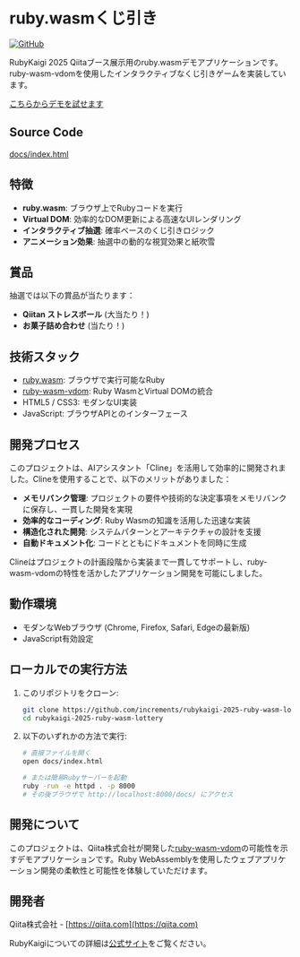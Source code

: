 # ruby.wasmくじ引き

[![GitHub](https://img.shields.io/badge/GitHub-increments%2Frubykaigi--2025--ruby--wasm--lottery-green?style=flat-square&logo=github)](https://github.com/increments/rubykaigi-2025-ruby-wasm-lottery)

RubyKaigi 2025 Qiitaブース展示用のruby.wasmデモアプリケーションです。ruby-wasm-vdomを使用したインタラクティブなくじ引きゲームを実装しています。

[こちらからデモを試せます](https://increments.github.io/rubykaigi-2025-ruby-wasm-lottery/)

## Source Code

[docs/index.html](docs/index.html)

## 特徴

- **ruby.wasm**: ブラウザ上でRubyコードを実行
- **Virtual DOM**: 効率的なDOM更新による高速なUIレンダリング
- **インタラクティブ抽選**: 確率ベースのくじ引きロジック
- **アニメーション効果**: 抽選中の動的な視覚効果と紙吹雪

## 賞品

抽選では以下の賞品が当たります：

- **Qiitan ストレスボール** (大当たり！)
- **お菓子詰め合わせ** (当たり！)

## 技術スタック

- [ruby.wasm](https://github.com/ruby/ruby.wasm): ブラウザで実行可能なRuby
- [ruby-wasm-vdom](https://github.com/getty104/ruby-wasm-vdom): Ruby WasmとVirtual DOMの統合
- HTML5 / CSS3: モダンなUI実装
- JavaScript: ブラウザAPIとのインターフェース

## 開発プロセス

このプロジェクトは、AIアシスタント「Cline」を活用して効率的に開発されました。Clineを使用することで、以下のメリットがありました：

- **メモリバンク管理**: プロジェクトの要件や技術的な決定事項をメモリバンクに保存し、一貫した開発を実現
- **効率的なコーディング**: Ruby Wasmの知識を活用した迅速な実装
- **構造化された開発**: システムパターンとアーキテクチャの設計を支援
- **自動ドキュメント化**: コードとともにドキュメントを同時に生成

Clineはプロジェクトの計画段階から実装まで一貫してサポートし、ruby-wasm-vdomの特性を活かしたアプリケーション開発を可能にしました。

## 動作環境

- モダンなWebブラウザ (Chrome, Firefox, Safari, Edgeの最新版)
- JavaScript有効設定

## ローカルでの実行方法

1. このリポジトリをクローン:
   ```bash
   git clone https://github.com/increments/rubykaigi-2025-ruby-wasm-lottery.git
   cd rubykaigi-2025-ruby-wasm-lottery
   ```

2. 以下のいずれかの方法で実行:
   ```bash
   # 直接ファイルを開く
   open docs/index.html

   # または簡易Rubyサーバーを起動
   ruby -run -e httpd . -p 8000
   # その後ブラウザで http://localhost:8000/docs/ にアクセス
   ```

## 開発について

このプロジェクトは、Qiita株式会社が開発した[ruby-wasm-vdom](https://github.com/getty104/ruby-wasm-vdom)の可能性を示すデモアプリケーションです。Ruby WebAssemblyを使用したウェブアプリケーション開発の柔軟性と可能性を体験していただけます。

## 開発者

Qiita株式会社 - [https://qiita.com](https://qiita.com)

RubyKaigiについての詳細は[公式サイト](https://rubykaigi.org)をご覧ください。
